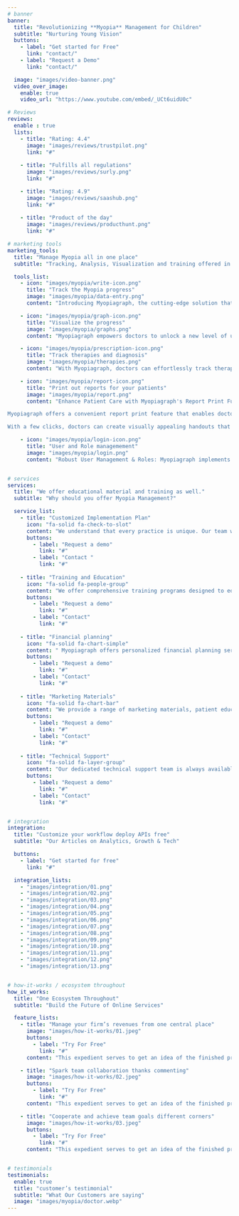 ```yaml
---
# banner
banner:
  title: "Revolutionizing **Myopia** Management for Children"
  subtitle: "Nurturing Young Vision"
  buttons:
    - label: "Get started for Free"
      link: "contact/"
    - label: "Request a Demo"
      link: "contact/"

  image: "images/video-banner.png"
  video_over_image:
    enable: true
    video_url: "https://www.youtube.com/embed/_UCt6uidU0c"

# Reviews
reviews:
  enable : true
  lists:
    - title: "Rating: 4.4"
      image: "images/reviews/trustpilot.png"
      link: "#"
      
    - title: "Fulfills all regulations"
      image: "images/reviews/surly.png"
      link: "#"

    - title: "Rating: 4.9"
      image: "images/reviews/saashub.png"
      link: "#"
      
    - title: "Product of the day"
      image: "images/reviews/producthunt.png"
      link: "#"

# marketing tools
marketing_tools:
  title: "Manage Myopia all in one place"
  subtitle: "Tracking, Analysis, Visualization and training offered in one tool."

  tools_list:
    - icon: "images/myopia/write-icon.png"
      title: "Track the Myopia progress"
      image: "images/myopia/data-entry.png"
      content: "Introducing Myopiagraph, the cutting-edge solution that has revolutionized myopia management in children. Developed in close collaboration with doctors and medical experts, our tool offers a seamless and effortless approach to tracking myopia progression while ensuring error-free data entry."

    - icon: "images/myopia/graph-icon.png"
      title: "Visualize the progress"
      image: "images/myopia/graphs.png"
      content: "Myopiagraph empowers doctors to unlock a new level of understanding and analysis in myopia management. By harnessing the power of advanced technology and incorporating the latest research findings, our tool offers an immersive visualization of myopia progress in children."

    - icon: "images/myopia/prescription-icon.png"
      title: "Track therapies and diagnosis"
      image: "images/myopia/therapies.png"
      content: "With Myopiagraph, doctors can effortlessly track therapies and diagnosis for their patients. Our intuitive platform allows for seamless documentation and analysis of treatment plans, ensuring that every step of the myopia management journey is carefully monitored. From tracking the effectiveness of different interventions to evaluating the progress of individual patients, Myopiagraph provides a comprehensive toolkit for doctors to make data-driven decisions and optimize outcomes. With streamlined tracking capabilities, doctors can focus on delivering the best possible care while having confidence in the accuracy and efficiency of their documentation and analysis."

    - icon: "images/myopia/report-icon.png"
      title: "Print out reports for your patients"
      image: "images/myopia/report.png"
      content: "Enhance Patient Care with Myopiagraph's Report Print Functionality: Empower Patients with Personalized Handouts for Understanding and Support.

Myopiagraph offers a convenient report print feature that enables doctors to generate personalized handouts for patients. These reports provide a clear and concise summary of the patient's myopia management journey, treatment plans, and recommendations.

With a few clicks, doctors can create visually appealing handouts that educate patients about their condition and make them feel supported. By providing tangible documentation, patients gain a deeper understanding of their eye health and the steps being taken to manage their myopia."

    - icon: "images/myopia/login-icon.png"
      title: "User and Role managemement"
      image: "images/myopia/login.png"
      content: "Robust User Management & Roles: Myopiagraph implements secure user management with role-based access control. Each user's actions are tracked and logged for enhanced data security and compliance. Administrators can easily manage user accounts and assign access levels to ensure confidentiality. The system maintains an audit trail for comprehensive monitoring and traceability. With precise controls and monitoring, Myopiagraph provides a secure environment for managing patient data."


# services
services:
  title: "We offer educational material and training as well."
  subtitle: "Why should you offer Myopia Management?"

  service_list:
    - title: "Customized Implementation Plan"
      icon: "fa-solid fa-check-to-slot"
      content: "We understand that every practice is unique. Our team will work closely with you to develop a tailored implementation plan that aligns with your specific needs and goals. We provide guidance on integrating Myopiagraph into your existing workflow and optimizing its use for maximum efficiency."
      buttons:
        - label: "Request a demo"
          link: "#"
        - label: "Contact "
          link: "#"
          
    - title: "Training and Education"
      icon: "fa-solid fa-people-group"
      content: "We offer comprehensive training programs designed to equip doctors with the knowledge and skills required for successful myopia management. From assessment techniques to treatment strategies and patient communication, our training ensures that doctors are well-prepared to integrate myopia management into their practice."
      buttons:
        - label: "Request a demo"
          link: "#"
        - label: "Contact"
          link: "#"
          
    - title: "Financial planning"
      icon: "fa-solid fa-chart-simple"
      content: " Myopiagraph offers personalized financial planning services to help you determine the budget required and potential earnings from myopia management. Through collaborative discussions, we assess your unique financial circumstances and practice goals. We provide insights and industry benchmarks to inform your decision-making process. Our team assists in estimating revenue streams, considering patient demand, pricing structures, and long-term patient retention. With a realistic financial projection, you can make informed decisions and optimize revenue generation while offering myopia management services."
      buttons:
        - label: "Request a demo"
          link: "#"
        - label: "Contact"
          link: "#"
          
    - title: "Marketing Materials"
      icon: "fa-solid fa-chart-bar"
      content: "We provide a range of marketing materials, patient education resources, and informational content to support your efforts in promoting myopia management services. These materials are designed to educate and engage patients, helping them understand the importance of myopia management and the benefits of your services."
      buttons:
        - label: "Request a demo"
          link: "#"
        - label: "Contact"
          link: "#"
          
    - title: "Technical Support"
      icon: "fa-solid fa-layer-group"
      content: "Our dedicated technical support team is always available to assist with any questions or concerns you may have during the implementation process. From initial setup to troubleshooting, we are here to ensure a smooth and hassle-free experience."
      buttons:
        - label: "Request a demo"
          link: "#"
        - label: "Contact"
          link: "#"


# integration
integration:
  title: "Customize your workflow deploy APIs free"
  subtitle: "Our Articles on Analytics, Growth & Tech"

  buttons:
    - label: "Get started for free"
      link: "#"

  integration_lists:
    - "images/integration/01.png"
    - "images/integration/02.png"
    - "images/integration/03.png"
    - "images/integration/04.png"
    - "images/integration/05.png"
    - "images/integration/06.png"
    - "images/integration/07.png"
    - "images/integration/08.png"
    - "images/integration/09.png"
    - "images/integration/10.png"
    - "images/integration/11.png"
    - "images/integration/12.png"
    - "images/integration/13.png"


# how-it-works / ecosystem throughout
how_it_works:
  title: "One Ecosystem Throughout"
  subtitle: "Build the Future of Online Services"

  feature_lists:
    - title: "Manage your firm’s revenues from one central place"
      image: "images/how-it-works/01.jpeg"
      buttons:
        - label: "Try For Free"
          link: "#"
      content: "This expedient serves to get an idea of the finished product that will soon be printed or disseminated via digital channels."

    - title: "Spark team collaboration thanks commenting"
      image: "images/how-it-works/02.jpeg"
      buttons:
        - label: "Try For Free"
          link: "#"
      content: "This expedient serves to get an idea of the finished product that will soon be printed or disseminated via digital channels."

    - title: "Cooperate and achieve team goals different corners"
      image: "images/how-it-works/03.jpeg"
      buttons:
        - label: "Try For Free"
          link: "#"
      content: "This expedient serves to get an idea of the finished product that will soon be printed or disseminated via digital channels."


# testimonials
testimonials:
  enable: true
  title: "customer’s testimonial"
  subtitle: "What Our Customers are saying"
  image: "images/myopia/doctor.webp"
---
```


